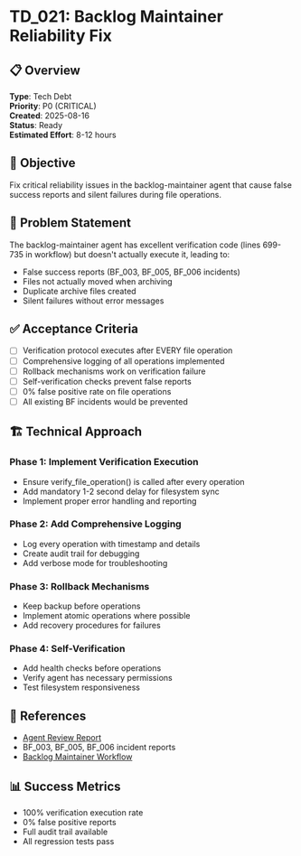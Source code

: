 # TD_021: Backlog Maintainer Reliability Fix

## 📋 Overview
**Type**: Tech Debt  
**Priority**: P0 (CRITICAL)  
**Created**: 2025-08-16  
**Status**: Ready  
**Estimated Effort**: 8-12 hours

## 🎯 Objective
Fix critical reliability issues in the backlog-maintainer agent that cause false success reports and silent failures during file operations.

## 📝 Problem Statement
The backlog-maintainer agent has excellent verification code (lines 699-735 in workflow) but doesn't actually execute it, leading to:
- False success reports (BF_003, BF_005, BF_006 incidents)
- Files not actually moved when archiving
- Duplicate archive files created
- Silent failures without error messages

## ✅ Acceptance Criteria
- [ ] Verification protocol executes after EVERY file operation
- [ ] Comprehensive logging of all operations implemented
- [ ] Rollback mechanisms work on verification failure
- [ ] Self-verification checks prevent false reports
- [ ] 0% false positive rate on file operations
- [ ] All existing BF incidents would be prevented

## 🏗️ Technical Approach

### Phase 1: Implement Verification Execution
- Ensure verify_file_operation() is called after every operation
- Add mandatory 1-2 second delay for filesystem sync
- Implement proper error handling and reporting

### Phase 2: Add Comprehensive Logging
- Log every operation with timestamp and details
- Create audit trail for debugging
- Add verbose mode for troubleshooting

### Phase 3: Rollback Mechanisms
- Keep backup before operations
- Implement atomic operations where possible
- Add recovery procedures for failures

### Phase 4: Self-Verification
- Add health checks before operations
- Verify agent has necessary permissions
- Test filesystem responsiveness

## 🔗 References
- [Agent Review Report](../Agent-Specific/Reports/2025_08_16_Agent_Ecosystem_Review_Report.md)
- BF_003, BF_005, BF_006 incident reports
- [Backlog Maintainer Workflow](../Workflows/Agent-Workflows/backlog-maintainer-workflow.md)

## 📊 Success Metrics
- 100% verification execution rate
- 0% false positive reports
- Full audit trail available
- All regression tests pass